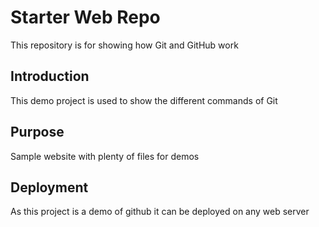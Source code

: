 # Starter Web Repo

This repository is for showing how Git and GitHub work

## Introduction

This demo project is used to show the different commands of Git

## Purpose

Sample website with plenty of files for demos

## Deployment

As this project is a demo of github it can be deployed on any web server
